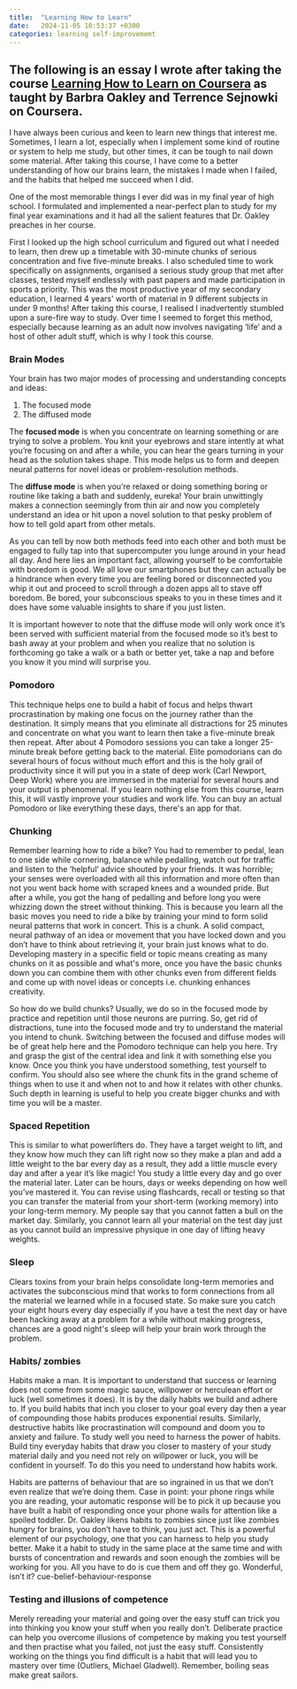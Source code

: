 ```yaml
---
title:  "Learning How to Learn"
date:   2024-11-05 10:53:37 +0300
categories: learning self-improvememt
---
```

The following is an essay I wrote after taking the course [Learning How to Learn on Coursera][mooc-course] as taught by Barbra Oakley and Terrence Sejnowki on Coursera.
-----------------------------------------------------------------------------------------------
I have always been curious and keen to learn new things that interest me. Sometimes, I learn a lot, especially when I implement some kind of routine or system to help me study, but other times, it can be tough to nail down some material. After taking this course, I have come to a better understanding of how our brains learn, the mistakes I made when I failed, and the habits that helped me succeed when I did. 

One of the most memorable things I ever did was in my final year of high school. I formulated and implemented a near-perfect plan to study for my final year examinations and it had all the salient features that Dr. Oakley preaches in her course. 

First I looked up the high school curriculum and figured out what I needed to learn, then drew up a timetable with 30-minute chunks of serious concentration and five five-minute breaks. I also scheduled time to work specifically on assignments, organised a serious study group that met after classes, tested myself endlessly with past papers and made participation in sports a priority. This was the most productive year of my secondary education, I learned 4 years' worth of material in 9 different subjects in under 9 months! After taking this course, I realised I inadvertently stumbled upon a sure-fire way to study. Over time I seemed to forget this method, especially because learning as an adult now involves navigating ‘life’ and a host of other adult stuff, which is why I took this course. 

### Brain Modes
Your brain has two major modes of processing and understanding concepts and ideas:
1. The focused mode
2. The diffused mode

The **focused mode** is when you concentrate on learning something or are trying to solve a problem. You knit your eyebrows and stare intently at what you’re focusing on and after a while, you can hear the gears turning in your head as the solution takes shape. This mode helps us to form and deepen neural patterns for novel ideas or problem-resolution methods. 

The **diffuse mode** is when you’re relaxed or doing something boring or routine like taking a bath and suddenly, eureka! Your brain unwittingly makes a connection seemingly from thin air and now you completely understand an idea or hit upon a novel solution to that pesky problem of how to tell gold apart from other metals.

As you can tell by now both methods feed into each other and both must be engaged to fully tap into that supercomputer you lunge around in your head all day. And here lies an important fact, allowing yourself to be comfortable with boredom is good. We all love our smartphones but they can actually be a hindrance when every time you are feeling bored or disconnected you whip it out and proceed to scroll through a dozen apps all to stave off boredom. Be bored, your subconscious speaks to you in these times and it does have some valuable insights to share if you just listen.

It is important however to note that the diffuse mode will only work once it’s been served with sufficient material from the focused mode so it’s best to bash away at your problem and when you realize that no solution is forthcoming go take a walk or a bath or better yet, take a nap and before you know it you mind will surprise you.

### Pomodoro
This technique helps one to build a habit of focus and helps thwart procrastination by making one focus on the journey rather than the destination. It simply means that you eliminate all distractions for 25 minutes and concentrate on what you want to learn then take a five-minute break then repeat. After about 4 Pomodoro sessions you can take a longer 25-minute break before getting back to the material. Elite pomodorians can do several hours of focus without much effort and this is the holy grail of productivity since it will put you in a state of deep work (Carl Newport, Deep Work) where you are immersed in the material for several hours and your output is phenomenal. If you learn nothing else from this course, learn this, it will vastly improve your studies and work life. You can buy an actual Pomodoro or like everything these days, there's an app for that.

### Chunking
Remember learning how to ride a bike? You had to remember to pedal, lean to one side while cornering, balance while pedalling, watch out for traffic and listen to the ‘helpful’ advice shouted by your friends. It was horrible; your senses were overloaded with all this information and more often than not you went back home with scraped knees and a wounded pride. But after a while, you got the hang of pedalling and before long you were whizzing down the street without thinking. This is because you learn all the basic moves you need to ride a bike by training your mind to form solid neural patterns that work in concert. This is a chunk. A solid compact, neural pathway of an idea or movement that you have locked down and you don’t have to think about retrieving it, your brain just knows what to do. Developing mastery in a specific field or topic means creating as many chunks on it as possible and what's more, once you have the basic chunks down you can combine them with other chunks even from different fields and come up with novel ideas or concepts i.e. chunking enhances creativity.

So how do we build chunks? Usually, we do so in the focused mode by practice and repetition until those neurons are purring. So, get rid of distractions, tune into the focused mode and try to understand the material you intend to chunk. Switching between the focused and diffuse modes will be of great help here and the Pomodoro technique can help you here. Try and grasp the gist of the central idea and link it with something else you know. Once you think you have understood something, test yourself to confirm. You should also see where the chunk fits in the grand scheme of things when to use it and when not to and how it relates with other chunks. Such depth in learning is useful to help you create bigger chunks and with time you will be a master.

### Spaced Repetition
This is similar to what powerlifters do. They have a target weight to lift, and they know how much they can lift right now so they make a plan and add a little weight to the bar every day as a result, they add a little muscle every day and after a year it’s like magic! You study a little every day and go over the material later. Later can be hours, days or weeks depending on how well you’ve mastered it. You can revise using flashcards, recall or testing so that you can transfer the material from your short-term (working memory) into your long-term memory.
My people say that you cannot fatten a bull on the market day. Similarly, you cannot learn all your material on the test day just as you cannot build an impressive physique in one day of lifting heavy weights.

### Sleep
Clears toxins from your brain helps consolidate long-term memories and activates the subconscious mind that works to form connections from all the material we learned while in a focused state. So make sure you catch your eight hours every day especially if you have a test the next day or have been hacking away at a problem for a while without making progress, chances are a good night's sleep will help your brain work through the problem.

### Habits/ zombies
Habits make a man. It is important to understand that success or learning does not come from some magic sauce, willpower or herculean effort or luck (well sometimes it does). It is by the daily habits we build and adhere to. If you build habits that inch you closer to your goal every day then a year of compounding those habits produces exponential results. Similarly, destructive habits like procrastination will compound and doom you to anxiety and failure.
To study well you need to harness the power of habits. Build tiny everyday habits that draw you closer to mastery of your study material daily and you need not rely on willpower or luck, you will be confident in yourself. To do this you need to understand how habits work.

Habits are patterns of behaviour that are so ingrained in us that we don’t even realize that we’re doing them. Case in point: your phone rings while you are reading, your automatic response will be to pick it up because you have built a habit of responding once your phone wails for attention like a spoiled toddler. Dr. Oakley likens habits to zombies since just like zombies hungry for brains, you don’t have to think, you just act. This is a powerful element of our psychology, one that you can harness to help you study better. Make it a habit to study in the same place at the same time and with bursts of concentration and rewards and soon enough the zombies will be working for you. All you have to do is cue them and off they go. Wonderful, isn’t it? cue-belief-behaviour-response

### Testing and illusions of competence
Merely rereading your material and going over the easy stuff can trick you into thinking you know your stuff when you really don’t. Deliberate practice can help you overcome illusions of competence by making you test yourself and then practise what you failed, not just the easy stuff. Consistently working on the things you find difficult is a habit that will lead you to mastery over time (Outliers, Michael Gladwell). Remember, boiling seas make great sailors.


[mooc-course]: https://www.coursera.org/learn/learning-how-to-learn